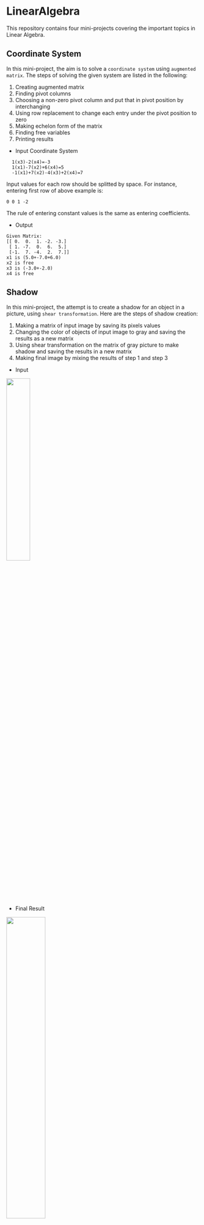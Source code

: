 # LinearAlgebra
This repository contains four mini-projects covering the important topics in Linear Algebra.

## Coordinate System
In this mini-project, the aim is to solve a `coordinate system` using `augmented matrix`. The steps of solving the given system are listed in the following:
  1. Creating augmented matrix 
  2. Finding pivot columns
  3. Choosing a non-zero pivot column and put that in pivot position by interchanging
  4. Using row replacement to change each entry under the pivot position to zero
  5. Making echelon form of the matrix
  6. Finding free variables
  7. Printing results
 - Input Coordinate System
 ```
   1(x3)-2(x4)=-3
   1(x1)-7(x2)+6(x4)=5
   -1(x1)+7(x2)-4(x3)+2(x4)=7
 ```
  Input values for each row should be splitted by space. For instance, entering first row of above example is:
 ```
 0 0 1 -2
 ```
 The rule of entering constant values is the same as entering coefficients. 
  
  - Output
  ```
  Given Matrix:
  [[ 0.  0.  1. -2. -3.]
   [ 1. -7.  0.  6.  5.]
   [-1.  7. -4.  2.  7.]]
  x1 is (5.0+-7.0+6.0)
  x2 is free
  x3 is (-3.0+-2.0)
  x4 is free
  ```
  
  ## Shadow
  In this mini-project, the attempt is to create a shadow for an object in a picture, using `shear transformation`. Here are the steps of shadow creation:
  1. Making a matrix of input image by saving its pixels values
  2. Changing the color of objects of input image to gray and saving the results as a new matrix
  3. Using shear transformation on the matrix of gray picture to make shadow and saving the results in a new matrix
  4. Making final image by mixing the results of step 1 and step 3
 - Input
  <p align="left">
    <img src="https://user-images.githubusercontent.com/72709191/195339107-788ef646-6de3-43ba-be9c-d1e01ffb43b5.jpeg" width=35% height=35% />
  </p>
  
 - Final Result 
<p align="left">
    <img src="https://user-images.githubusercontent.com/72709191/195339352-81ed14fd-b272-474e-bebb-ca993a9b88fd.png" width=45% height=45% />
</p>

## Regression
This mini-project aims to forecast the open values of the last 10 rows of [GOOGL.csv](https://github.com/tanya-jp/LinearAlgebra/blob/main/GOOGL.csv), using `linear regression` and `polynomial regression`. After the prediction the error is calculated and the figure of actual values and forecasted ones is shown.
- Output Figure
<p align="left">
   <img src="https://user-images.githubusercontent.com/72709191/195385249-15a0d8b4-58e9-4ce9-aa1e-c02071424a9d.png" width=50% height=50% />
</p>

## Noise Reduction
This mini-project is based on the fact that `SVD` reduces the noises of received signals and images. The `SVD` process should be applied on each R, G, and B matrix of the input image to reduce the noises of [the Noisy Image](https://github.com/tanya-jp/LinearAlgebra/blob/main/noisy.jpg). `Numpy` is used to find the values of S, V and D of each matrix:
```
np.linalg.svd(matrix)
```
It is notable that for having the most possible accurate output S values need a threshold which in this project is set 1750. After finding new S values, new image which has less noise will be created.
- The Cleaned Image of [the Noisy Image](https://github.com/tanya-jp/LinearAlgebra/blob/main/noisy.jpg)
<p align="left">
   <img src="https://user-images.githubusercontent.com/72709191/195393268-3d9931fd-cea8-4f3b-ad90-d3837ed75dd9.jpeg" width=10% height=10% />
</p>
